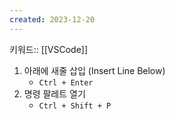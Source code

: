 ```yaml
---
created: 2023-12-20
---
```

키워드:: [[VSCode]]

1. 아래에 새줄 삽입 (Insert Line Below)
    - `Ctrl + Enter`
2. 명령 팔레트 열기
    - `Ctrl + Shift + P`